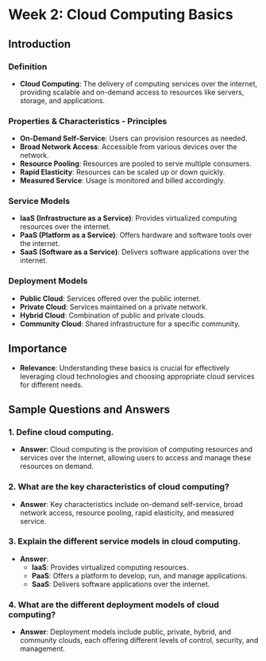 # Week 2: Cloud Computing Basics

## Introduction

### Definition

- **Cloud Computing**: The delivery of computing services over the internet, providing scalable and on-demand access to resources like servers, storage, and applications.

### Properties & Characteristics - Principles

- **On-Demand Self-Service**: Users can provision resources as needed.
- **Broad Network Access**: Accessible from various devices over the network.
- **Resource Pooling**: Resources are pooled to serve multiple consumers.
- **Rapid Elasticity**: Resources can be scaled up or down quickly.
- **Measured Service**: Usage is monitored and billed accordingly.

### Service Models

- **IaaS (Infrastructure as a Service)**: Provides virtualized computing resources over the internet.
- **PaaS (Platform as a Service)**: Offers hardware and software tools over the internet.
- **SaaS (Software as a Service)**: Delivers software applications over the internet.

### Deployment Models

- **Public Cloud**: Services offered over the public internet.
- **Private Cloud**: Services maintained on a private network.
- **Hybrid Cloud**: Combination of public and private clouds.
- **Community Cloud**: Shared infrastructure for a specific community.

## Importance

- **Relevance**: Understanding these basics is crucial for effectively leveraging cloud technologies and choosing appropriate cloud services for different needs.

## Sample Questions and Answers

### 1. Define cloud computing.

- **Answer**: Cloud computing is the provision of computing resources and services over the internet, allowing users to access and manage these resources on demand.

### 2. What are the key characteristics of cloud computing?

- **Answer**: Key characteristics include on-demand self-service, broad network access, resource pooling, rapid elasticity, and measured service.

### 3. Explain the different service models in cloud computing.

- **Answer**:
  - **IaaS**: Provides virtualized computing resources.
  - **PaaS**: Offers a platform to develop, run, and manage applications.
  - **SaaS**: Delivers software applications over the internet.

### 4. What are the different deployment models of cloud computing?

- **Answer**: Deployment models include public, private, hybrid, and community clouds, each offering different levels of control, security, and management.
